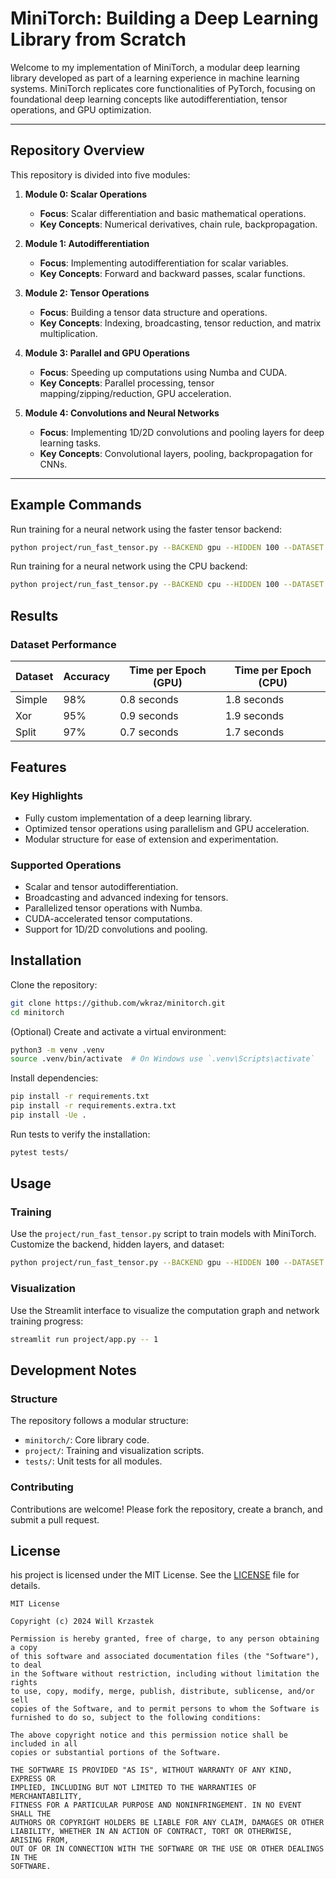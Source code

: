 # MiniTorch: Building a Deep Learning Library from Scratch

Welcome to my implementation of MiniTorch, a modular deep learning library developed as part of a learning experience in machine learning systems. MiniTorch replicates core functionalities of PyTorch, focusing on foundational deep learning concepts like autodifferentiation, tensor operations, and GPU optimization.

---

## Repository Overview

This repository is divided into five modules:

1. **Module 0: Scalar Operations**
   - **Focus**: Scalar differentiation and basic mathematical operations.
   - **Key Concepts**: Numerical derivatives, chain rule, backpropagation.

2. **Module 1: Autodifferentiation**
   - **Focus**: Implementing autodifferentiation for scalar variables.
   - **Key Concepts**: Forward and backward passes, scalar functions.

3. **Module 2: Tensor Operations**
   - **Focus**: Building a tensor data structure and operations.
   - **Key Concepts**: Indexing, broadcasting, tensor reduction, and matrix multiplication.

4. **Module 3: Parallel and GPU Operations**
   - **Focus**: Speeding up computations using Numba and CUDA.
   - **Key Concepts**: Parallel processing, tensor mapping/zipping/reduction, GPU acceleration.

5. **Module 4: Convolutions and Neural Networks**
   - **Focus**: Implementing 1D/2D convolutions and pooling layers for deep learning tasks.
   - **Key Concepts**: Convolutional layers, pooling, backpropagation for CNNs.

---

## Example Commands

Run training for a neural network using the faster tensor backend:
```bash
python project/run_fast_tensor.py --BACKEND gpu --HIDDEN 100 --DATASET split --RATE 0.05
```
Run training for a neural network using the CPU backend:
```bash
python project/run_fast_tensor.py --BACKEND cpu --HIDDEN 100 --DATASET split --RATE 0.05
```

## Results

### Dataset Performance

| Dataset  | Accuracy | Time per Epoch (GPU) | Time per Epoch (CPU) |
|----------|----------|-----------------------|-----------------------|
| Simple   | 98%      | 0.8 seconds          | 1.8 seconds          |
| Xor      | 95%      | 0.9 seconds          | 1.9 seconds          |
| Split    | 97%      | 0.7 seconds          | 1.7 seconds          |


## Features

### Key Highlights
- Fully custom implementation of a deep learning library.
- Optimized tensor operations using parallelism and GPU acceleration.
- Modular structure for ease of extension and experimentation.

### Supported Operations
- Scalar and tensor autodifferentiation.
- Broadcasting and advanced indexing for tensors.
- Parallelized tensor operations with Numba.
- CUDA-accelerated tensor computations.
- Support for 1D/2D convolutions and pooling.

## Installation

Clone the repository:
```bash
git clone https://github.com/wkraz/minitorch.git
cd minitorch
```
(Optional) Create and activate a virtual environment:
```bash
python3 -m venv .venv
source .venv/bin/activate  # On Windows use `.venv\Scripts\activate`
```
Install dependencies:
```bash
pip install -r requirements.txt
pip install -r requirements.extra.txt
pip install -Ue .
```
Run tests to verify the installation:
```bash
pytest tests/
```

## Usage

### Training
Use the `project/run_fast_tensor.py` script to train models with MiniTorch. Customize the backend, hidden layers, and dataset:
```bash
python project/run_fast_tensor.py --BACKEND gpu --HIDDEN 100 --DATASET split --RATE 0.05
```
### Visualization
Use the Streamlit interface to visualize the computation graph and network training progress:
```bash
streamlit run project/app.py -- 1
```

## Development Notes

### Structure
The repository follows a modular structure:
- `minitorch/`: Core library code.
- `project/`: Training and visualization scripts.
- `tests/`: Unit tests for all modules.

### Contributing
Contributions are welcome! Please fork the repository, create a branch, and submit a pull request.

## License
his project is licensed under the MIT License. See the [LICENSE](LICENSE) file for details.
```
MIT License

Copyright (c) 2024 Will Krzastek

Permission is hereby granted, free of charge, to any person obtaining a copy
of this software and associated documentation files (the "Software"), to deal
in the Software without restriction, including without limitation the rights
to use, copy, modify, merge, publish, distribute, sublicense, and/or sell
copies of the Software, and to permit persons to whom the Software is
furnished to do so, subject to the following conditions:

The above copyright notice and this permission notice shall be included in all
copies or substantial portions of the Software.

THE SOFTWARE IS PROVIDED "AS IS", WITHOUT WARRANTY OF ANY KIND, EXPRESS OR
IMPLIED, INCLUDING BUT NOT LIMITED TO THE WARRANTIES OF MERCHANTABILITY,
FITNESS FOR A PARTICULAR PURPOSE AND NONINFRINGEMENT. IN NO EVENT SHALL THE
AUTHORS OR COPYRIGHT HOLDERS BE LIABLE FOR ANY CLAIM, DAMAGES OR OTHER
LIABILITY, WHETHER IN AN ACTION OF CONTRACT, TORT OR OTHERWISE, ARISING FROM,
OUT OF OR IN CONNECTION WITH THE SOFTWARE OR THE USE OR OTHER DEALINGS IN THE
SOFTWARE.
```